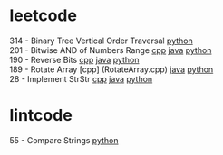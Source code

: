 # leetcode

314	- Binary Tree Vertical Order Traversal [python](TreeValOrder.py) <br />
201 - Bitwise AND of Numbers Range [cpp](RangeBitwiseAnd.cpp) [java](RangeBitwiseAnd.java) [python](RangeBitwiseAnd.py) <br />
190 - Reverse Bits [cpp](ReverseBits.cpp) [java](ReverseBits.java) [python](ReverseBits.py) <br />
189	- Rotate Array [cpp] (RotateArray.cpp) [java](RotateArray.java) [python](RotateArray.py) <br />
28 - Implement StrStr [cpp](StrStr.cpp) [java](StrStr.java) [python](StrStr.py) <br />

# lintcode

55 - Compare Strings [python](CompareStrings.py) <br />
